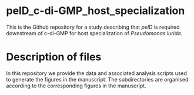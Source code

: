 # pelD_c-di-GMP_host_specialization
This is the Github repository for a study describing that *pelD* is required downstream of c-di-GMP for host specialization of *Pseudomonas lurida*.

# Description of files
In this repository we provide the data and associated analysis scripts used to generate the figures in the manuscript. The subdirectories are organised according to the corresponding figures in the manuscript. 
